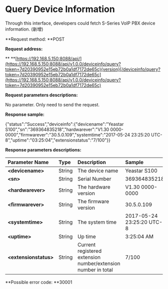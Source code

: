 # Query Device Information

Through this interface, developers could fetch S-Series VoIP PBX device information. \(新增\)

**Request method: **POST

**Request address:**

** **[https://192.168.5.150:8088/api/](https://192.168.5.150:8088/api/v1.0.0/deviceinfo/query?token=7d20390952e15eb72b0a1df7172de65c){version}[/deviceinfo/query?token=7d20390952e15eb72b0a1df7172de65c](https://192.168.5.150:8088/api/v1.0.0/deviceinfo/query?token=7d20390952e15eb72b0a1df7172de65c)

**Request parameters descriptions:**

No parameter. Only need to send the request.

**Response sample:**

{"status":"Success","deviceinfo":{"devicename":"Yeastar S100","sn":"369364835218","hardwarever":"V1.30 0000-0000","firmwarever":"30.5.0.109","systemtime":"2017-05-24 23:25:20 UTC-8","uptime":"03:25:04","extensionstatus":"7/100"}}

**Response parameters descriptions:**

| **Parameter Name** | **Type** | **Description** | **Sample** |
| :--- | :--- | :--- | :--- |
| **&lt;devicename&gt;** | String | The device name | Yeastar S100 |
| **&lt;sn&gt;** | String | Serial Number | 369364835218 |
| **&lt;hardwarever&gt;** | String | The hardware version | V1.30 0000-0000 |
| **&lt;firmwarever&gt;** | String | The firmware version | 30.5.0.109 |
| **&lt;systemtime&gt;** | String | The system time | 2017-05-24 23:25:20 UTC-8 |
| **&lt;uptime&gt;** | String | Up time | 3:25:04 AM |
| **&lt;extensionstatus&gt;** | String | Current registered extension number/extension number in total | 7/100 |

**Possible error code: **30001

